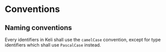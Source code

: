 # Conventions

## Naming conventions

Every identifiers in Keli shall use the `camelCase` convention, except for type identifiers which shall use `PascalCase` instead.

